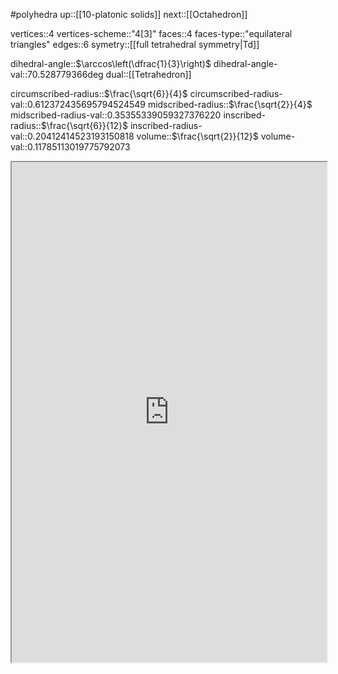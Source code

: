 #polyhedra
up::[[10-platonic solids]]
next::[[Octahedron]]

vertices::4
vertices-scheme::"4[3]"
faces::4
faces-type::"equilateral triangles"
edges::6
symetry::[[full tetrahedral symmetry|Td]]

dihedral-angle::$\arccos\left(\dfrac{1}{3}\right)$ 
dihedral-angle-val::70.528779366deg
dual::[[Tetrahedron]]

circumscribed-radius::$\frac{\sqrt{6}}{4}$
circumscribed-radius-val::0.612372435695794524549
midscribed-radius::$\frac{\sqrt{2}}{4}$
midscribed-radius-val::0.35355339059327376220
inscribed-radius::$\frac{\sqrt{6}}{12}$
inscribed-radius-val::0.20412414523193150818
volume::$\frac{\sqrt{2}}{12}$
volume-val::0.11785113019775792073


<iframe src="http://dmccooey.com/polyhedra/Tetrahedron.html" width="100%", height="800em"></iframe>
